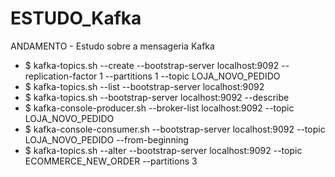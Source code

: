 # ESTUDO_Kafka
ANDAMENTO - Estudo sobre a mensageria Kafka


* $ kafka-topics.sh --create --bootstrap-server localhost:9092 --replication-factor 1 --partitions 1 --topic LOJA_NOVO_PEDIDO
* $ kafka-topics.sh --list --bootstrap-server localhost:9092
* $ kafka-topics.sh --bootstrap-server localhost:9092 --describe
* $ kafka-console-producer.sh --broker-list localhost:9092 --topic LOJA_NOVO_PEDIDO
* $ kafka-console-consumer.sh --bootstrap-server localhost:9092 --topic LOJA_NOVO_PEDIDO --from-beginning
* $ kafka-topics.sh --alter --bootstrap-server localhost:9092 --topic ECOMMERCE_NEW_ORDER --partitions 3
